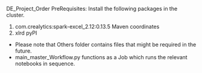 DE_Project_Order
PreRequisites:
Install the following packages in the cluster.
1. com.crealytics:spark-excel_2.12:0.13.5 Maven coordinates
2. xlrd pyPI
- Please note that Others folder contains files that might be required in the future.
- main_master_Workflow.py functions as a Job which runs the relevant notebooks in sequence.

